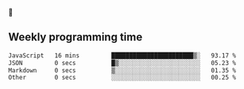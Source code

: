 🐸

## Weekly programming time
<!--START_SECTION:waka-->

```txt
JavaScript   16 mins         ███████████████████████▒░   93.17 %
JSON         0 secs          █▒░░░░░░░░░░░░░░░░░░░░░░░   05.23 %
Markdown     0 secs          ▒░░░░░░░░░░░░░░░░░░░░░░░░   01.35 %
Other        0 secs          ░░░░░░░░░░░░░░░░░░░░░░░░░   00.25 %
```

<!--END_SECTION:waka-->
